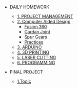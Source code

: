 - DAILY HOMEWORK

  - [1. PROJECT MANAGEMENT](PM/Howtobuild/githubpage.md)
  - [2. Computer Aided Design](PM/CAD/cad.md)
    - [Fusion 360](PM/CAD/fusion_360.md)
    - [Cardan Joint](PM/CAD/cardan_joint.md)
    - [Spur Gears](PM/CAD/fg.md)
    - [Practices](PM/CAD/practicecad.md)
  - [3. ARDUINO](PM/AD/arduino.md)
  - [4. 3D PRINTING](PM/3D_print/3d_print.md)
  - [5. LASER CUTTING](PM/Laser_cutting/laser_cutting.md)
  - [6. PROGRAMMING](PM/programing/programming.md)
- FINAL PROJECT
  - [1.Topic](FINALPROJECT/topic.md)
